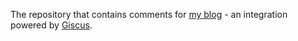 The repository that contains comments for [my blog](https://www.kravchyk.com) - an integration powered by [Giscus](https://giscus.app).
